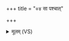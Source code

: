 +++
title = "०४ सा पश्चात्"

+++
<details><summary>मूलम् (VS)</summary>

सा प॒श्चात्पा॑हि॒ सा पु॒रः सोत्त॒राद॑ध॒रादु॒त। गो॑पा॒य नो॑ विभावरि स्तो॒तार॑स्त इ॒ह स्म॑सि ॥
</details>